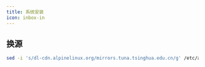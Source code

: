 ```yaml
---
title: 系统安装
icon: inbox-in
---
```



 ## 换源
```bash
sed -i 's/dl-cdn.alpinelinux.org/mirrors.tuna.tsinghua.edu.cn/g' /etc/apk/repositories
```








